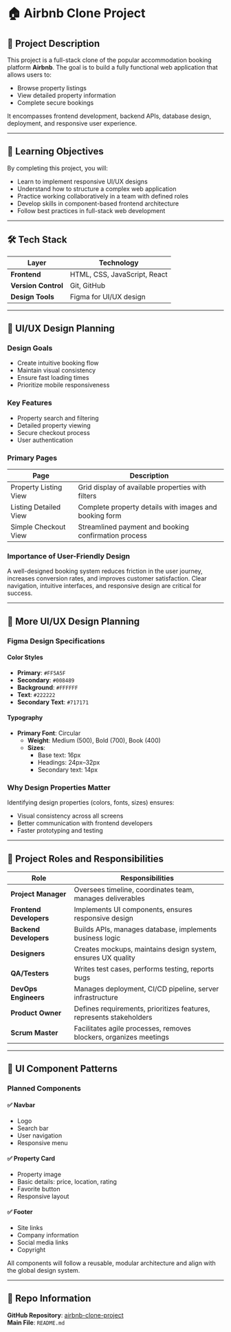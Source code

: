 # 🏠 Airbnb Clone Project

## 📌 Project Description

This project is a full-stack clone of the popular accommodation booking platform **Airbnb**. The goal is to build a fully functional web application that allows users to:

- Browse property listings
- View detailed property information
- Complete secure bookings

It encompasses frontend development, backend APIs, database design, deployment, and responsive user experience.

---

## 🎯 Learning Objectives

By completing this project, you will:

- Learn to implement responsive UI/UX designs
- Understand how to structure a complex web application
- Practice working collaboratively in a team with defined roles
- Develop skills in component-based frontend architecture
- Follow best practices in full-stack web development

---

## 🛠️ Tech Stack

| Layer               | Technology                   |
| ------------------- | ---------------------------- |
| **Frontend**        | HTML, CSS, JavaScript, React |
| **Version Control** | Git, GitHub                  |
| **Design Tools**    | Figma for UI/UX design       |

---

## 🎨 UI/UX Design Planning

### Design Goals

- Create intuitive booking flow
- Maintain visual consistency
- Ensure fast loading times
- Prioritize mobile responsiveness

### Key Features

- Property search and filtering
- Detailed property viewing
- Secure checkout process
- User authentication

### Primary Pages

| Page                  | Description                                            |
| --------------------- | ------------------------------------------------------ |
| Property Listing View | Grid display of available properties with filters      |
| Listing Detailed View | Complete property details with images and booking form |
| Simple Checkout View  | Streamlined payment and booking confirmation process   |

### Importance of User-Friendly Design

A well-designed booking system reduces friction in the user journey, increases conversion rates, and improves customer satisfaction. Clear navigation, intuitive interfaces, and responsive design are critical for success.

---

## 🎨 More UI/UX Design Planning

### Figma Design Specifications

#### Color Styles

- **Primary**: `#FF5A5F`
- **Secondary**: `#008489`
- **Background**: `#FFFFFF`
- **Text**: `#222222`
- **Secondary Text**: `#717171`

#### Typography

- **Primary Font**: Circular
  - **Weight**: Medium (500), Bold (700), Book (400)
  - **Sizes**:
    - Base text: 16px
    - Headings: 24px–32px
    - Secondary text: 14px

### Why Design Properties Matter

Identifying design properties (colors, fonts, sizes) ensures:

- Visual consistency across all screens
- Better communication with frontend developers
- Faster prototyping and testing

---

## 👥 Project Roles and Responsibilities

| Role                    | Responsibilities                                                    |
| ----------------------- | ------------------------------------------------------------------- |
| **Project Manager**     | Oversees timeline, coordinates team, manages deliverables           |
| **Frontend Developers** | Implements UI components, ensures responsive design                 |
| **Backend Developers**  | Builds APIs, manages database, implements business logic            |
| **Designers**           | Creates mockups, maintains design system, ensures UX quality        |
| **QA/Testers**          | Writes test cases, performs testing, reports bugs                   |
| **DevOps Engineers**    | Manages deployment, CI/CD pipeline, server infrastructure           |
| **Product Owner**       | Defines requirements, prioritizes features, represents stakeholders |
| **Scrum Master**        | Facilitates agile processes, removes blockers, organizes meetings   |

---

## 🧩 UI Component Patterns

### Planned Components

#### ✅ Navbar

- Logo
- Search bar
- User navigation
- Responsive menu

#### ✅ Property Card

- Property image
- Basic details: price, location, rating
- Favorite button
- Responsive layout

#### ✅ Footer

- Site links
- Company information
- Social media links
- Copyright

All components will follow a reusable, modular architecture and align with the global design system.

---

## 📂 Repo Information

**GitHub Repository**: [airbnb-clone-project](https://github.com/TracyK10/airbnb-clone-project)  
**Main File**: `README.md`
